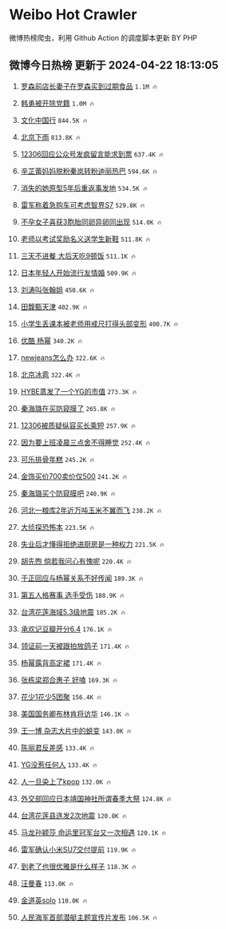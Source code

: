# Weibo Hot Crawler 



微博热榜爬虫，利用 Github Action 的调度脚本更新 BY PHP 


## 微博今日热榜 更新于 2024-04-22 18:13:05 
1. [罗森前店长妻子在罗森买到过期食品](https://s.weibo.com/weibo?q=%23%E7%BD%97%E6%A3%AE%E5%89%8D%E5%BA%97%E9%95%BF%E5%A6%BB%E5%AD%90%E5%9C%A8%E7%BD%97%E6%A3%AE%E4%B9%B0%E5%88%B0%E8%BF%87%E6%9C%9F%E9%A3%9F%E5%93%81%23&t=31&band_rank=1&Refer=top) `1.1M 🔥` 

1. [韩勇被开除党籍](https://s.weibo.com/weibo?q=%23%E9%9F%A9%E5%8B%87%E8%A2%AB%E5%BC%80%E9%99%A4%E5%85%9A%E7%B1%8D%23&t=31&band_rank=2&Refer=top) `1.0M 🔥` 

1. [文化中国行](https://s.weibo.com/weibo?q=%23%E6%96%87%E5%8C%96%E4%B8%AD%E5%9B%BD%E8%A1%8C%23&t=31&band_rank=3&Refer=top) `844.5K 🔥` 

1. [北京下雨](https://s.weibo.com/weibo?q=%E5%8C%97%E4%BA%AC%E4%B8%8B%E9%9B%A8&t=31&band_rank=4&Refer=top) `813.8K 🔥` 

1. [12306回应公众号发疯留言能求到票](https://s.weibo.com/weibo?q=%2312306%E5%9B%9E%E5%BA%94%E5%85%AC%E4%BC%97%E5%8F%B7%E5%8F%91%E7%96%AF%E7%95%99%E8%A8%80%E8%83%BD%E6%B1%82%E5%88%B0%E7%A5%A8%23&t=31&band_rank=5&Refer=top) `637.4K 🔥` 

1. [辛芷蕾妈妈脱粉秦岚转粉迪丽热巴](https://s.weibo.com/weibo?q=%23%E8%BE%9B%E8%8A%B7%E8%95%BE%E5%A6%88%E5%A6%88%E8%84%B1%E7%B2%89%E7%A7%A6%E5%B2%9A%E8%BD%AC%E7%B2%89%E8%BF%AA%E4%B8%BD%E7%83%AD%E5%B7%B4%23&t=31&band_rank=6&Refer=top) `594.6K 🔥` 

1. [消失的她原型5年后重返事发地](https://s.weibo.com/weibo?q=%23%E6%B6%88%E5%A4%B1%E7%9A%84%E5%A5%B9%E5%8E%9F%E5%9E%8B5%E5%B9%B4%E5%90%8E%E9%87%8D%E8%BF%94%E4%BA%8B%E5%8F%91%E5%9C%B0%23&t=31&band_rank=7&Refer=top) `534.5K 🔥` 

1. [雷军称着急购车可考虑智界S7](https://s.weibo.com/weibo?q=%23%E9%9B%B7%E5%86%9B%E7%A7%B0%E7%9D%80%E6%80%A5%E8%B4%AD%E8%BD%A6%E5%8F%AF%E8%80%83%E8%99%91%E6%99%BA%E7%95%8CS7%23&t=31&band_rank=8&Refer=top) `529.8K 🔥` 

1. [不孕女子喜获3胞胎同卵异卵同出现](https://s.weibo.com/weibo?q=%23%E4%B8%8D%E5%AD%95%E5%A5%B3%E5%AD%90%E5%96%9C%E8%8E%B73%E8%83%9E%E8%83%8E%E5%90%8C%E5%8D%B5%E5%BC%82%E5%8D%B5%E5%90%8C%E5%87%BA%E7%8E%B0%23&t=31&band_rank=9&Refer=top) `514.0K 🔥` 

1. [老师以考试奖励名义送学生新鞋](https://s.weibo.com/weibo?q=%23%E8%80%81%E5%B8%88%E4%BB%A5%E8%80%83%E8%AF%95%E5%A5%96%E5%8A%B1%E5%90%8D%E4%B9%89%E9%80%81%E5%AD%A6%E7%94%9F%E6%96%B0%E9%9E%8B%23&t=31&band_rank=10&Refer=top) `511.8K 🔥` 

1. [三天不进餐 大后天吃9顿饭](https://s.weibo.com/weibo?q=%E4%B8%89%E5%A4%A9%E4%B8%8D%E8%BF%9B%E9%A4%90%20%E5%A4%A7%E5%90%8E%E5%A4%A9%E5%90%839%E9%A1%BF%E9%A5%AD&t=31&band_rank=11&Refer=top) `511.1K 🔥` 

1. [日本年轻人开始流行友情婚](https://s.weibo.com/weibo?q=%23%E6%97%A5%E6%9C%AC%E5%B9%B4%E8%BD%BB%E4%BA%BA%E5%BC%80%E5%A7%8B%E6%B5%81%E8%A1%8C%E5%8F%8B%E6%83%85%E5%A9%9A%23&t=31&band_rank=12&Refer=top) `509.9K 🔥` 

1. [刘涛叫张翰姐](https://s.weibo.com/weibo?q=%23%E5%88%98%E6%B6%9B%E5%8F%AB%E5%BC%A0%E7%BF%B0%E5%A7%90%23&t=31&band_rank=13&Refer=top) `450.6K 🔥` 

1. [田馥甄天津](https://s.weibo.com/weibo?q=%E7%94%B0%E9%A6%A5%E7%94%84%E5%A4%A9%E6%B4%A5&t=31&band_rank=14&Refer=top) `402.9K 🔥` 

1. [小学生丢课本被老师用戒尺打得头部变形](https://s.weibo.com/weibo?q=%23%E5%B0%8F%E5%AD%A6%E7%94%9F%E4%B8%A2%E8%AF%BE%E6%9C%AC%E8%A2%AB%E8%80%81%E5%B8%88%E7%94%A8%E6%88%92%E5%B0%BA%E6%89%93%E5%BE%97%E5%A4%B4%E9%83%A8%E5%8F%98%E5%BD%A2%23&t=31&band_rank=15&Refer=top) `400.7K 🔥` 

1. [优酷 杨幂](https://s.weibo.com/weibo?q=%E4%BC%98%E9%85%B7%20%E6%9D%A8%E5%B9%82&t=31&band_rank=16&Refer=top) `340.2K 🔥` 

1. [newjeans怎么办](https://s.weibo.com/weibo?q=%23newjeans%E6%80%8E%E4%B9%88%E5%8A%9E%23&t=31&band_rank=17&Refer=top) `322.6K 🔥` 

1. [北京冰雹](https://s.weibo.com/weibo?q=%E5%8C%97%E4%BA%AC%E5%86%B0%E9%9B%B9&t=31&band_rank=18&Refer=top) `322.4K 🔥` 

1. [HYBE蒸发了一个YG的市值](https://s.weibo.com/weibo?q=%23HYBE%E8%92%B8%E5%8F%91%E4%BA%86%E4%B8%80%E4%B8%AAYG%E7%9A%84%E5%B8%82%E5%80%BC%23&t=31&band_rank=19&Refer=top) `273.3K 🔥` 

1. [秦海璐在买防窥膜了](https://s.weibo.com/weibo?q=%23%E7%A7%A6%E6%B5%B7%E7%92%90%E5%9C%A8%E4%B9%B0%E9%98%B2%E7%AA%A5%E8%86%9C%E4%BA%86%23&t=31&band_rank=20&Refer=top) `265.8K 🔥` 

1. [12306被质疑纵容买长乘短](https://s.weibo.com/weibo?q=%2312306%E8%A2%AB%E8%B4%A8%E7%96%91%E7%BA%B5%E5%AE%B9%E4%B9%B0%E9%95%BF%E4%B9%98%E7%9F%AD%23&t=31&band_rank=21&Refer=top) `257.9K 🔥` 

1. [因为要上班凌晨三点舍不得睡觉](https://s.weibo.com/weibo?q=%23%E5%9B%A0%E4%B8%BA%E8%A6%81%E4%B8%8A%E7%8F%AD%E5%87%8C%E6%99%A8%E4%B8%89%E7%82%B9%E8%88%8D%E4%B8%8D%E5%BE%97%E7%9D%A1%E8%A7%89%23&t=31&band_rank=22&Refer=top) `252.4K 🔥` 

1. [可乐排骨年糕](https://s.weibo.com/weibo?q=%E5%8F%AF%E4%B9%90%E6%8E%92%E9%AA%A8%E5%B9%B4%E7%B3%95&t=31&band_rank=23&Refer=top) `245.2K 🔥` 

1. [金饰买价700卖价仅500](https://s.weibo.com/weibo?q=%23%E9%87%91%E9%A5%B0%E4%B9%B0%E4%BB%B7700%E5%8D%96%E4%BB%B7%E4%BB%85500%23&t=31&band_rank=24&Refer=top) `241.2K 🔥` 

1. [秦海璐买个防窥膜吧](https://s.weibo.com/weibo?q=%E7%A7%A6%E6%B5%B7%E7%92%90%E4%B9%B0%E4%B8%AA%E9%98%B2%E7%AA%A5%E8%86%9C%E5%90%A7&t=31&band_rank=25&Refer=top) `240.9K 🔥` 

1. [河北一粮库2年近万吨玉米不翼而飞](https://s.weibo.com/weibo?q=%23%E6%B2%B3%E5%8C%97%E4%B8%80%E7%B2%AE%E5%BA%932%E5%B9%B4%E8%BF%91%E4%B8%87%E5%90%A8%E7%8E%89%E7%B1%B3%E4%B8%8D%E7%BF%BC%E8%80%8C%E9%A3%9E%23&t=31&band_rank=26&Refer=top) `238.2K 🔥` 

1. [大侦探恐怖本](https://s.weibo.com/weibo?q=%E5%A4%A7%E4%BE%A6%E6%8E%A2%E6%81%90%E6%80%96%E6%9C%AC&t=31&band_rank=27&Refer=top) `223.5K 🔥` 

1. [失业后才懂得拒绝进厨房是一种权力](https://s.weibo.com/weibo?q=%23%E5%A4%B1%E4%B8%9A%E5%90%8E%E6%89%8D%E6%87%82%E5%BE%97%E6%8B%92%E7%BB%9D%E8%BF%9B%E5%8E%A8%E6%88%BF%E6%98%AF%E4%B8%80%E7%A7%8D%E6%9D%83%E5%8A%9B%23&t=31&band_rank=28&Refer=top) `221.5K 🔥` 

1. [胡先煦 倘若我问心有愧呢](https://s.weibo.com/weibo?q=%E8%83%A1%E5%85%88%E7%85%A6%20%E5%80%98%E8%8B%A5%E6%88%91%E9%97%AE%E5%BF%83%E6%9C%89%E6%84%A7%E5%91%A2&t=31&band_rank=29&Refer=top) `220.4K 🔥` 

1. [于正回应与杨幂关系不好传闻](https://s.weibo.com/weibo?q=%23%E4%BA%8E%E6%AD%A3%E5%9B%9E%E5%BA%94%E4%B8%8E%E6%9D%A8%E5%B9%82%E5%85%B3%E7%B3%BB%E4%B8%8D%E5%A5%BD%E4%BC%A0%E9%97%BB%23&t=31&band_rank=30&Refer=top) `189.3K 🔥` 

1. [第五人格赛事 选手受伤](https://s.weibo.com/weibo?q=%E7%AC%AC%E4%BA%94%E4%BA%BA%E6%A0%BC%E8%B5%9B%E4%BA%8B%20%E9%80%89%E6%89%8B%E5%8F%97%E4%BC%A4&t=31&band_rank=31&Refer=top) `188.9K 🔥` 

1. [台湾花莲海域5.3级地震](https://s.weibo.com/weibo?q=%23%E5%8F%B0%E6%B9%BE%E8%8A%B1%E8%8E%B2%E6%B5%B7%E5%9F%9F5.3%E7%BA%A7%E5%9C%B0%E9%9C%87%23&t=31&band_rank=32&Refer=top) `185.2K 🔥` 

1. [承欢记豆瓣开分6.4](https://s.weibo.com/weibo?q=%23%E6%89%BF%E6%AC%A2%E8%AE%B0%E8%B1%86%E7%93%A3%E5%BC%80%E5%88%866.4%23&t=31&band_rank=33&Refer=top) `176.1K 🔥` 

1. [领证前一天被跟拍放鸽子](https://s.weibo.com/weibo?q=%23%E9%A2%86%E8%AF%81%E5%89%8D%E4%B8%80%E5%A4%A9%E8%A2%AB%E8%B7%9F%E6%8B%8D%E6%94%BE%E9%B8%BD%E5%AD%90%23&t=31&band_rank=34&Refer=top) `171.4K 🔥` 

1. [杨幂露背高定裙](https://s.weibo.com/weibo?q=%23%E6%9D%A8%E5%B9%82%E9%9C%B2%E8%83%8C%E9%AB%98%E5%AE%9A%E8%A3%99%23&t=31&band_rank=35&Refer=top) `171.4K 🔥` 

1. [张栋梁郑合惠子 好嗑](https://s.weibo.com/weibo?q=%E5%BC%A0%E6%A0%8B%E6%A2%81%E9%83%91%E5%90%88%E6%83%A0%E5%AD%90%20%E5%A5%BD%E5%97%91&t=31&band_rank=36&Refer=top) `169.3K 🔥` 

1. [花少1花少5团聚](https://s.weibo.com/weibo?q=%23%E8%8A%B1%E5%B0%911%E8%8A%B1%E5%B0%915%E5%9B%A2%E8%81%9A%23&t=31&band_rank=37&Refer=top) `156.4K 🔥` 

1. [美国国务卿布林肯将访华](https://s.weibo.com/weibo?q=%23%E7%BE%8E%E5%9B%BD%E5%9B%BD%E5%8A%A1%E5%8D%BF%E5%B8%83%E6%9E%97%E8%82%AF%E5%B0%86%E8%AE%BF%E5%8D%8E%23&t=31&band_rank=38&Refer=top) `146.1K 🔥` 

1. [王一博 杂志大片中的蜕变](https://s.weibo.com/weibo?q=%E7%8E%8B%E4%B8%80%E5%8D%9A%20%E6%9D%82%E5%BF%97%E5%A4%A7%E7%89%87%E4%B8%AD%E7%9A%84%E8%9C%95%E5%8F%98&t=31&band_rank=39&Refer=top) `143.0K 🔥` 

1. [陈丽君反差感](https://s.weibo.com/weibo?q=%E9%99%88%E4%B8%BD%E5%90%9B%E5%8F%8D%E5%B7%AE%E6%84%9F&t=31&band_rank=40&Refer=top) `133.4K 🔥` 

1. [YG没惹任何人](https://s.weibo.com/weibo?q=%23YG%E6%B2%A1%E6%83%B9%E4%BB%BB%E4%BD%95%E4%BA%BA%23&t=31&band_rank=41&Refer=top) `133.4K 🔥` 

1. [人一旦染上了kpop](https://s.weibo.com/weibo?q=%23%E4%BA%BA%E4%B8%80%E6%97%A6%E6%9F%93%E4%B8%8A%E4%BA%86kpop%23&t=31&band_rank=42&Refer=top) `132.0K 🔥` 

1. [外交部回应日本靖国神社所谓春季大祭](https://s.weibo.com/weibo?q=%23%E5%A4%96%E4%BA%A4%E9%83%A8%E5%9B%9E%E5%BA%94%E6%97%A5%E6%9C%AC%E9%9D%96%E5%9B%BD%E7%A5%9E%E7%A4%BE%E6%89%80%E8%B0%93%E6%98%A5%E5%AD%A3%E5%A4%A7%E7%A5%AD%23&t=31&band_rank=43&Refer=top) `124.8K 🔥` 

1. [台湾花莲县连发2次地震](https://s.weibo.com/weibo?q=%23%E5%8F%B0%E6%B9%BE%E8%8A%B1%E8%8E%B2%E5%8E%BF%E8%BF%9E%E5%8F%912%E6%AC%A1%E5%9C%B0%E9%9C%87%23&t=31&band_rank=44&Refer=top) `120.8K 🔥` 

1. [马龙孙颖莎 命运里冠军台又一次相遇](https://s.weibo.com/weibo?q=%E9%A9%AC%E9%BE%99%E5%AD%99%E9%A2%96%E8%8E%8E%20%E5%91%BD%E8%BF%90%E9%87%8C%E5%86%A0%E5%86%9B%E5%8F%B0%E5%8F%88%E4%B8%80%E6%AC%A1%E7%9B%B8%E9%81%87&t=31&band_rank=45&Refer=top) `120.1K 🔥` 

1. [雷军确认小米SU7交付提前](https://s.weibo.com/weibo?q=%23%E9%9B%B7%E5%86%9B%E7%A1%AE%E8%AE%A4%E5%B0%8F%E7%B1%B3SU7%E4%BA%A4%E4%BB%98%E6%8F%90%E5%89%8D%23&t=31&band_rank=46&Refer=top) `119.9K 🔥` 

1. [到老了也很优雅是什么样子](https://s.weibo.com/weibo?q=%23%E5%88%B0%E8%80%81%E4%BA%86%E4%B9%9F%E5%BE%88%E4%BC%98%E9%9B%85%E6%98%AF%E4%BB%80%E4%B9%88%E6%A0%B7%E5%AD%90%23&t=31&band_rank=47&Refer=top) `118.3K 🔥` 

1. [汪曼春](https://s.weibo.com/weibo?q=%E6%B1%AA%E6%9B%BC%E6%98%A5&t=31&band_rank=48&Refer=top) `113.0K 🔥` 

1. [金道英solo](https://s.weibo.com/weibo?q=%E9%87%91%E9%81%93%E8%8B%B1solo&t=31&band_rank=49&Refer=top) `110.0K 🔥` 

1. [人民海军首部潜艇主题宣传片发布](https://s.weibo.com/weibo?q=%23%E4%BA%BA%E6%B0%91%E6%B5%B7%E5%86%9B%E9%A6%96%E9%83%A8%E6%BD%9C%E8%89%87%E4%B8%BB%E9%A2%98%E5%AE%A3%E4%BC%A0%E7%89%87%E5%8F%91%E5%B8%83%23&t=31&band_rank=50&Refer=top) `106.5K 🔥` 


